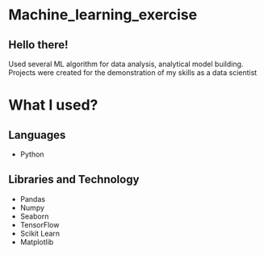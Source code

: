 # Machine_learning_exercise

## Hello there!
Used several ML algorithm for data analysis, analytical model building. Projects were created for the demonstration of my skills as a data scientist

# What I used?

## Languages
- Python

## Libraries and Technology
- Pandas
- Numpy
- Seaborn
- TensorFlow
- Scikit Learn
- Matplotlib
